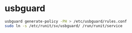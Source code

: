 # usbguard

```bash
usbguard generate-policy -PH > /etc/usbguard/rules.conf
sudo ln -s /etc/runit/sv/usbguard/ /run/runit/service
```
